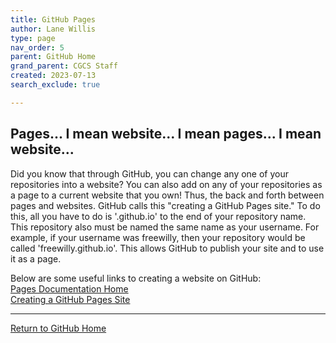 ```yaml
---
title: GitHub Pages
author: Lane Willis
type: page
nav_order: 5
parent: GitHub Home
grand_parent: CGCS Staff
created: 2023-07-13
search_exclude: true

---
```


## Pages... I mean website... I mean pages... I mean website...
Did you know that through GitHub, you can change any one of your repositories into a website? You can also add on any of your repositories as a page to a current website that you own! Thus, the back and forth between pages and websites. GitHub calls this "creating a GitHub Pages site." To do this, all you have to do is '.github.io' to the end of your repository name. This repository also must be named the same name as your username. For example, if your username was freewilly, then your repository would be called 'freewilly.github.io'. This allows GitHub to publish your site and to use it as a page.

Below are some useful links to creating a website on GitHub:  
[Pages Documentation Home](https://docs.github.com/en/pages)  
[Creating a GitHub Pages Site](https://docs.github.com/en/pages/getting-started-with-github-pages/creating-a-github-pages-site)  

---

[Return to GitHub Home](/cgcs-staff-information/github/github.html)
